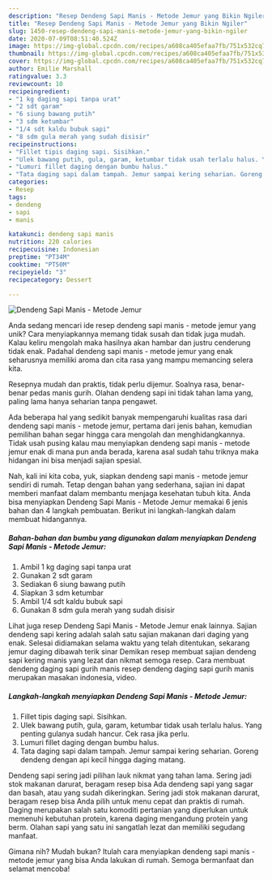 ```yaml
---
description: "Resep Dendeng Sapi Manis - Metode Jemur yang Bikin Ngiler"
title: "Resep Dendeng Sapi Manis - Metode Jemur yang Bikin Ngiler"
slug: 1450-resep-dendeng-sapi-manis-metode-jemur-yang-bikin-ngiler
date: 2020-07-09T08:51:40.524Z
image: https://img-global.cpcdn.com/recipes/a608ca405efaa7fb/751x532cq70/dendeng-sapi-manis-metode-jemur-foto-resep-utama.jpg
thumbnail: https://img-global.cpcdn.com/recipes/a608ca405efaa7fb/751x532cq70/dendeng-sapi-manis-metode-jemur-foto-resep-utama.jpg
cover: https://img-global.cpcdn.com/recipes/a608ca405efaa7fb/751x532cq70/dendeng-sapi-manis-metode-jemur-foto-resep-utama.jpg
author: Emilie Marshall
ratingvalue: 3.3
reviewcount: 10
recipeingredient:
- "1 kg daging sapi tanpa urat"
- "2 sdt garam"
- "6 siung bawang putih"
- "3 sdm ketumbar"
- "1/4 sdt kaldu bubuk sapi"
- "8 sdm gula merah yang sudah disisir"
recipeinstructions:
- "Fillet tipis daging sapi. Sisihkan."
- "Ulek bawang putih, gula, garam, ketumbar tidak usah terlalu halus. Yang penting gulanya sudah hancur. Cek rasa jika perlu."
- "Lumuri fillet daging dengan bumbu halus."
- "Tata daging sapi dalam tampah. Jemur sampai kering seharian. Goreng dendeng dengan api kecil hingga daging matang."
categories:
- Resep
tags:
- dendeng
- sapi
- manis

katakunci: dendeng sapi manis 
nutrition: 220 calories
recipecuisine: Indonesian
preptime: "PT34M"
cooktime: "PT50M"
recipeyield: "3"
recipecategory: Dessert

---
```



![Dendeng Sapi Manis - Metode Jemur](https://img-global.cpcdn.com/recipes/a608ca405efaa7fb/751x532cq70/dendeng-sapi-manis-metode-jemur-foto-resep-utama.jpg)

Anda sedang mencari ide resep dendeng sapi manis - metode jemur yang unik? Cara menyiapkannya memang tidak susah dan tidak juga mudah. Kalau keliru mengolah maka hasilnya akan hambar dan justru cenderung tidak enak. Padahal dendeng sapi manis - metode jemur yang enak seharusnya memiliki aroma dan cita rasa yang mampu memancing selera kita.

Resepnya mudah dan praktis, tidak perlu dijemur. Soalnya rasa, benar-benar pedas manis gurih. Olahan dendeng sapi ini tidak tahan lama yang, paling lama hanya seharian tanpa pengawet.

Ada beberapa hal yang sedikit banyak mempengaruhi kualitas rasa dari dendeng sapi manis - metode jemur, pertama dari jenis bahan, kemudian pemilihan bahan segar hingga cara mengolah dan menghidangkannya. Tidak usah pusing kalau mau menyiapkan dendeng sapi manis - metode jemur enak di mana pun anda berada, karena asal sudah tahu triknya maka hidangan ini bisa menjadi sajian spesial.


Nah, kali ini kita coba, yuk, siapkan dendeng sapi manis - metode jemur sendiri di rumah. Tetap dengan bahan yang sederhana, sajian ini dapat memberi manfaat dalam membantu menjaga kesehatan tubuh kita. Anda bisa menyiapkan Dendeng Sapi Manis - Metode Jemur memakai 6 jenis bahan dan 4 langkah pembuatan. Berikut ini langkah-langkah dalam membuat hidangannya.

<!--inarticleads1-->

##### Bahan-bahan dan bumbu yang digunakan dalam menyiapkan Dendeng Sapi Manis - Metode Jemur:

1. Ambil 1 kg daging sapi tanpa urat
1. Gunakan 2 sdt garam
1. Sediakan 6 siung bawang putih
1. Siapkan 3 sdm ketumbar
1. Ambil 1/4 sdt kaldu bubuk sapi
1. Gunakan 8 sdm gula merah yang sudah disisir


Lihat juga resep Dendeng Sapi Manis - Metode Jemur enak lainnya. Sajian dendeng sapi kering adalah salah satu sajian makanan dari daging yang enak. Selesai didiamakan selama waktu yang telah ditentukan, sekarang jemur daging dibawah terik sinar Demikan resep membuat sajian dendeng sapi kering manis yang lezat dan nikmat semoga resep. Cara membuat dendeng daging sapi gurih manis resep dendeng daging sapi gurih manis merupakan masakan indonesia, video. 

<!--inarticleads2-->

##### Langkah-langkah menyiapkan Dendeng Sapi Manis - Metode Jemur:

1. Fillet tipis daging sapi. Sisihkan.
1. Ulek bawang putih, gula, garam, ketumbar tidak usah terlalu halus. Yang penting gulanya sudah hancur. Cek rasa jika perlu.
1. Lumuri fillet daging dengan bumbu halus.
1. Tata daging sapi dalam tampah. Jemur sampai kering seharian. Goreng dendeng dengan api kecil hingga daging matang.


Dendeng sapi sering jadi pilihan lauk nikmat yang tahan lama. Sering jadi stok makanan darurat, beragam resep bisa Ada dendeng sapi yang sagar dan basah, atau yang sudah dikeringkan. Sering jadi stok makanan darurat, beragam resep bisa Anda pilih untuk menu cepat dan praktis di rumah. Daging merupakan salah satu komoditi pertanian yang diperlukan untuk memenuhi kebutuhan protein, karena daging mengandung protein yang berm. Olahan sapi yang satu ini sangatlah lezat dan memiliki segudang manfaat. 

Gimana nih? Mudah bukan? Itulah cara menyiapkan dendeng sapi manis - metode jemur yang bisa Anda lakukan di rumah. Semoga bermanfaat dan selamat mencoba!
